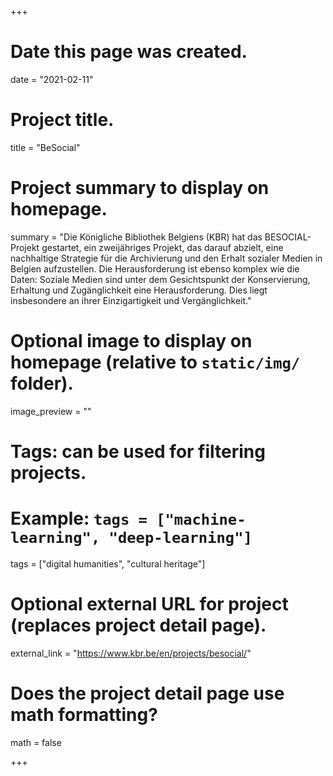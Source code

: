 +++
# Date this page was created.
date = "2021-02-11"

# Project title.
title = "BeSocial"

# Project summary to display on homepage.
summary = "Die Königliche Bibliothek Belgiens (KBR) hat das BESOCIAL-Projekt gestartet, ein zweijähriges Projekt, das darauf abzielt, eine nachhaltige Strategie für die Archivierung und den Erhalt sozialer Medien in Belgien aufzustellen. Die Herausforderung ist ebenso komplex wie die Daten: Soziale Medien sind unter dem Gesichtspunkt der Konservierung, Erhaltung und Zugänglichkeit eine Herausforderung. Dies liegt insbesondere an ihrer Einzigartigkeit und Vergänglichkeit."

# Optional image to display on homepage (relative to `static/img/` folder).
image_preview = ""

# Tags: can be used for filtering projects.
# Example: `tags = ["machine-learning", "deep-learning"]`
tags = ["digital humanities", "cultural heritage"]

# Optional external URL for project (replaces project detail page).
external_link = "https://www.kbr.be/en/projects/besocial/"

# Does the project detail page use math formatting?
math = false

+++
